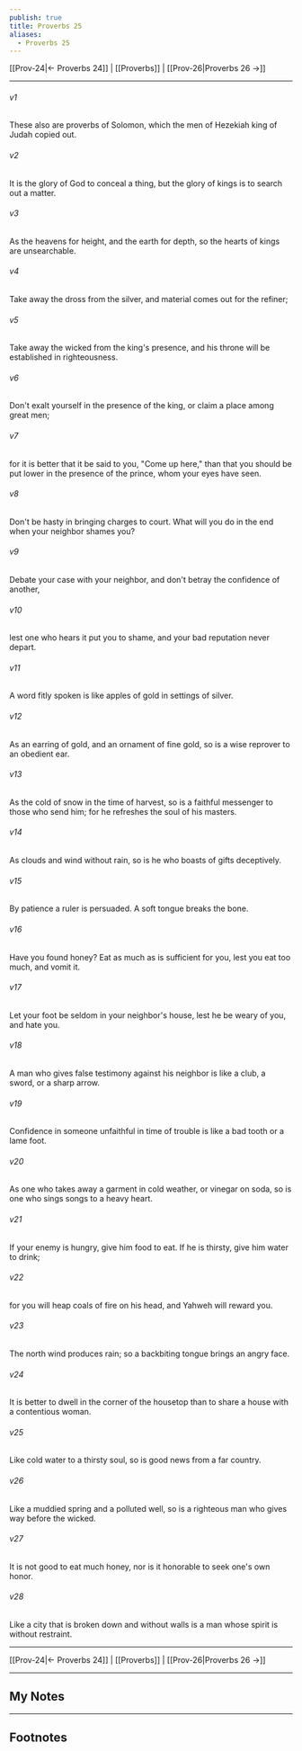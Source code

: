 ```yaml
---
publish: true
title: Proverbs 25
aliases:
  - Proverbs 25
---
```


[[Prov-24|← Proverbs 24]] | [[Proverbs]] | [[Prov-26|Proverbs 26 →]]
***



###### v1 
These also are proverbs of Solomon, which the men of Hezekiah king of Judah copied out. 

###### v2 
It is the glory of God to conceal a thing, but the glory of kings is to search out a matter. 

###### v3 
As the heavens for height, and the earth for depth, so the hearts of kings are unsearchable. 

###### v4 
Take away the dross from the silver, and material comes out for the refiner; 

###### v5 
Take away the wicked from the king's presence, and his throne will be established in righteousness. 

###### v6 
Don't exalt yourself in the presence of the king, or claim a place among great men; 

###### v7 
for it is better that it be said to you, "Come up here," than that you should be put lower in the presence of the prince, whom your eyes have seen. 

###### v8 
Don't be hasty in bringing charges to court. What will you do in the end when your neighbor shames you? 

###### v9 
Debate your case with your neighbor, and don't betray the confidence of another, 

###### v10 
lest one who hears it put you to shame, and your bad reputation never depart. 

###### v11 
A word fitly spoken is like apples of gold in settings of silver. 

###### v12 
As an earring of gold, and an ornament of fine gold, so is a wise reprover to an obedient ear. 

###### v13 
As the cold of snow in the time of harvest, so is a faithful messenger to those who send him; for he refreshes the soul of his masters. 

###### v14 
As clouds and wind without rain, so is he who boasts of gifts deceptively. 

###### v15 
By patience a ruler is persuaded. A soft tongue breaks the bone. 

###### v16 
Have you found honey? Eat as much as is sufficient for you, lest you eat too much, and vomit it. 

###### v17 
Let your foot be seldom in your neighbor's house, lest he be weary of you, and hate you. 

###### v18 
A man who gives false testimony against his neighbor is like a club, a sword, or a sharp arrow. 

###### v19 
Confidence in someone unfaithful in time of trouble is like a bad tooth or a lame foot. 

###### v20 
As one who takes away a garment in cold weather, or vinegar on soda, so is one who sings songs to a heavy heart. 

###### v21 
If your enemy is hungry, give him food to eat. If he is thirsty, give him water to drink; 

###### v22 
for you will heap coals of fire on his head, and Yahweh will reward you. 

###### v23 
The north wind produces rain; so a backbiting tongue brings an angry face. 

###### v24 
It is better to dwell in the corner of the housetop than to share a house with a contentious woman. 

###### v25 
Like cold water to a thirsty soul, so is good news from a far country. 

###### v26 
Like a muddied spring and a polluted well, so is a righteous man who gives way before the wicked. 

###### v27 
It is not good to eat much honey, nor is it honorable to seek one's own honor. 

###### v28 
Like a city that is broken down and without walls is a man whose spirit is without restraint.

***
[[Prov-24|← Proverbs 24]] | [[Proverbs]] | [[Prov-26|Proverbs 26 →]]

---
## My Notes

---
## Footnotes
